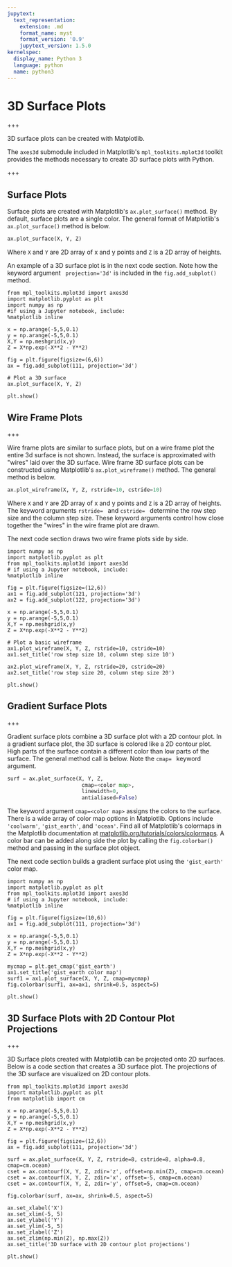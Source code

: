 ```yaml
---
jupytext:
  text_representation:
    extension: .md
    format_name: myst
    format_version: '0.9'
    jupytext_version: 1.5.0
kernelspec:
  display_name: Python 3
  language: python
  name: python3
---
```


# 3D Surface Plots

+++

3D surface plots can be created with Matplotlib.

The ```axes3d``` submodule included in Matplotlib's ```mpl_toolkits.mplot3d``` toolkit provides the methods necessary to create 3D surface plots with Python.

+++

## Surface Plots

Surface plots are created with Matplotlib's ```ax.plot_surface()``` method. By default, surface plots are a single color. The general format of Matplotlib's ```ax.plot_surface()``` method is below.

```python
ax.plot_surface(X, Y, Z)
```

Where ```X``` and ```Y``` are 2D array of x and y points and ```Z``` is a 2D array of heights.

An example of a 3D surface plot is in the next code section. Note how the keyword argument ``` projection='3d'``` is included in the ```fig.add_subplot()``` method.

```{code-cell} ipython3
from mpl_toolkits.mplot3d import axes3d
import matplotlib.pyplot as plt
import numpy as np
#if using a Jupyter notebook, include:
%matplotlib inline

x = np.arange(-5,5,0.1)
y = np.arange(-5,5,0.1)
X,Y = np.meshgrid(x,y)
Z = X*np.exp(-X**2 - Y**2)

fig = plt.figure(figsize=(6,6))
ax = fig.add_subplot(111, projection='3d')

# Plot a 3D surface
ax.plot_surface(X, Y, Z)

plt.show()
```

## Wire Frame Plots

+++

Wire frame plots are similar to surface plots, but on a wire frame plot the entire 3d surface is not shown. Instead, the surface is approximated with "wires" laid over the 3D surface. Wire frame 3D surface plots can be constructed using Matplotlib's ```ax.plot_wireframe()``` method. The general method is below.

```python
ax.plot_wireframe(X, Y, Z, rstride=10, cstride=10)
```

Where ```X``` and ```Y``` are 2D array of x and y points and ```Z``` is a 2D array of heights. The keyword arguments ```rstride= ``` and ```cstride= ``` determine the row step size and the column step size. These keyword arguments control how close together the "wires" in the wire frame plot are drawn.

The next code section draws two wire frame plots side by side.

```{code-cell} ipython3
import numpy as np
import matplotlib.pyplot as plt
from mpl_toolkits.mplot3d import axes3d
# if using a Jupyter notebook, include:
%matplotlib inline

fig = plt.figure(figsize=(12,6))
ax1 = fig.add_subplot(121, projection='3d')
ax2 = fig.add_subplot(122, projection='3d')

x = np.arange(-5,5,0.1)
y = np.arange(-5,5,0.1)
X,Y = np.meshgrid(x,y)
Z = X*np.exp(-X**2 - Y**2)

# Plot a basic wireframe
ax1.plot_wireframe(X, Y, Z, rstride=10, cstride=10)
ax1.set_title('row step size 10, column step size 10')

ax2.plot_wireframe(X, Y, Z, rstride=20, cstride=20)
ax2.set_title('row step size 20, column step size 20')

plt.show()
```

## Gradient Surface Plots

+++

Gradient surface plots combine a 3D surface plot with a 2D contour plot. In a gradient surface plot, the 3D surface is colored like a 2D contour plot. High parts of the surface contain a different color than low parts of the surface. The general method call is below. Note the ```cmap= ``` keyword argument.

```python
surf = ax.plot_surface(X, Y, Z,
                        cmap=<color map>,
                        linewidth=0,
                        antialiased=False)
```

The keyword argument ```cmap=<color map>``` assigns the colors to the surface. There is a wide array of color map options in Matplotlib. Options include ```'coolwarm'```, ```'gist_earth'```, and ```'ocean'```. Find all of Matplotlib's colormaps in the Matplotlib documentation at [matplotlib.org/tutorials/colors/colormaps](https://matplotlib.org/tutorials/colors/colormaps.html). A color bar can be added along side the plot by calling the ```fig.colorbar()``` method and passing in the surface plot object.

The next code section builds a gradient surface plot using the ```'gist_earth'``` color map.

```{code-cell} ipython3
import numpy as np
import matplotlib.pyplot as plt
from mpl_toolkits.mplot3d import axes3d
# if using a Jupyter notebook, include:
%matplotlib inline

fig = plt.figure(figsize=(10,6))
ax1 = fig.add_subplot(111, projection='3d')

x = np.arange(-5,5,0.1)
y = np.arange(-5,5,0.1)
X,Y = np.meshgrid(x,y)
Z = X*np.exp(-X**2 - Y**2)

mycmap = plt.get_cmap('gist_earth')
ax1.set_title('gist_earth color map')
surf1 = ax1.plot_surface(X, Y, Z, cmap=mycmap)
fig.colorbar(surf1, ax=ax1, shrink=0.5, aspect=5)

plt.show()
```

## 3D Surface Plots with 2D Contour Plot Projections

+++

3D Surface plots created with Matplotlib can be projected onto 2D surfaces. Below is a code section that creates a 3D surface plot. The projections of the 3D surface are visualized on 2D contour plots.

```{code-cell} ipython3
from mpl_toolkits.mplot3d import axes3d
import matplotlib.pyplot as plt
from matplotlib import cm

x = np.arange(-5,5,0.1)
y = np.arange(-5,5,0.1)
X,Y = np.meshgrid(x,y)
Z = X*np.exp(-X**2 - Y**2)

fig = plt.figure(figsize=(12,6))
ax = fig.add_subplot(111, projection='3d')

surf = ax.plot_surface(X, Y, Z, rstride=8, cstride=8, alpha=0.8, cmap=cm.ocean)
cset = ax.contourf(X, Y, Z, zdir='z', offset=np.min(Z), cmap=cm.ocean)
cset = ax.contourf(X, Y, Z, zdir='x', offset=-5, cmap=cm.ocean)
cset = ax.contourf(X, Y, Z, zdir='y', offset=5, cmap=cm.ocean)

fig.colorbar(surf, ax=ax, shrink=0.5, aspect=5)

ax.set_xlabel('X')
ax.set_xlim(-5, 5)
ax.set_ylabel('Y')
ax.set_ylim(-5, 5)
ax.set_zlabel('Z')
ax.set_zlim(np.min(Z), np.max(Z))
ax.set_title('3D surface with 2D contour plot projections')

plt.show()
```

```{code-cell} ipython3

```
